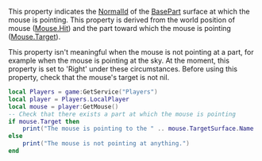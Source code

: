 This property indicates the [NormalId](https://developer.roblox.com/en-us/api-reference/enum/NormalId) of the [BasePart](https://developer.roblox.com/en-us/api-reference/class/BasePart) surface at which the mouse is pointing. This property is derived from the world position of mouse ([Mouse.Hit](https://developer.roblox.com/en-us/api-reference/property/Mouse/Hit)) and the part toward which the mouse is pointing ([Mouse.Target](https://developer.roblox.com/en-us/api-reference/property/Mouse/Target)).

This property isn't meaningful when the mouse is not pointing at a part, for example when the mouse is pointing at the sky. At the moment, this property is set to 'Right' under these circumstances. Before using this property, check that the mouse's target is not nil.

```lua
local Players = game:GetService("Players")
local player = Players.LocalPlayer
local mouse = player:GetMouse()
-- Check that there exists a part at which the mouse is pointing
if mouse.Target then
	print("The mouse is pointing to the " .. mouse.TargetSurface.Name .. " side of " .. mouse.Target.Name)
else
	print("The mouse is not pointing at anything.")
end
```